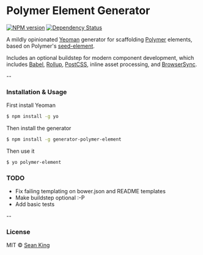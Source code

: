# Polymer Element Generator 
[![NPM version][npm-image]][npm-url] [![Dependency Status][daviddm-image]][daviddm-url]

A mildly opinionated [Yeoman][yeoman] generator for scaffolding [Polymer][polymer] elements, based on Polymer's [seed-element][seed-element].

Includes an optional buildstep for modern component development, which includes [Babel][babel], [Rollup][rollup], [PostCSS][postcss], inline asset processing, and [BrowserSync][browsersync].

--

### Installation & Usage

First install Yeoman 

```sh
$ npm install -g yo
```

Then install the generator 

```sh
$ npm install -g generator-polymer-element
```

Then use it

```sh
$ yo polymer-element
```


### TODO

- Fix failing templating on bower.json and README templates
- Make buildstep optional :-P
- Add basic tests

--

### License

MIT © [Sean King](https://github.com/seaneking)

[npm-image]: https://badge.fury.io/js/generator-polymer-element.svg
[npm-url]: https://npmjs.org/package/generator-polymer-element
[daviddm-image]: https://david-dm.org/seaneking/generator-polymer-element.svg?theme=shields.io
[daviddm-url]: https://david-dm.org/seaneking/generator-polymer-element

[yeoman]: http://yeoman.io
[polymer]: http://polymer-project.org
[seed-element]: https://github.com/PolymerElements/seed-element
[postcss]: https://github.com/postcss/postcss
[babel]: http://babeljs.io
[rollup]: http://rollupjs.org
[browsersync]: http://browsersync.io/
